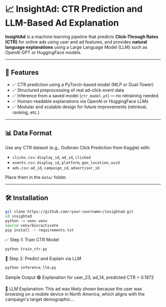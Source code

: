 # 📈 InsightAd: CTR Prediction and LLM-Based Ad Explanation

**InsightAd** is a machine learning pipeline that predicts **Click-Through Rates (CTR)** for online ads using user and ad features, and provides **natural language explanations** using a Large Language Model (LLM) such as OpenAI GPT or HuggingFace models.

---

## 🚀 Features

- ✅ CTR prediction using a PyTorch-based model (MLP or Dual-Tower)
- ✅ Structured preprocessing of real ad-click event data
- ✅ Inference from a saved model (`ctr_model.pt`) — no retraining needed
- ✅ Human-readable explanations via OpenAI or HuggingFace LLMs
- ✅ Modular and scalable design for future improvements (retrieval, ranking, etc.)

---

## 📊 Data Format

Use any CTR dataset (e.g., Outbrain Click Prediction from Kaggle) with:

- `clicks.csv`: `display_id`, `ad_id`, `clicked`
- `events.csv`: `display_id`, `platform`, `geo_location`, `uuid`
- `ads.csv`: `ad_id`, `campaign_id`, `advertiser_id`

Place them in the `data/` folder.

---

## 🛠️ Installation

```bash
git clone https://github.com/<your-username>/insightad.git
cd insightad
python -m venv venv
source venv/bin/activate
pip install -r requirements.txt
```

✅ Step 1: Train CTR Model
```bash
python train_ctr.py
```
🤖 Step 2: Predict and Explain via LLM
```bash
python inference_llm.py
```

Sample Output
🟣 Explanation for user_23, ad_14, predicted CTR = 0.1872

🧠 LLM Explanation:
This ad was likely shown because the user was browsing on a mobile device in North America, which aligns with the campaign's target demographic...


